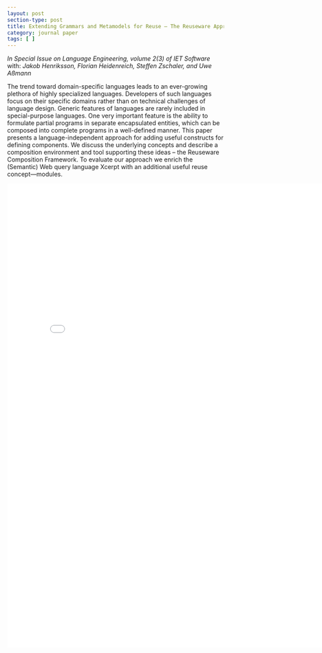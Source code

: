 ```yaml
---
layout: post
section-type: post
title: Extending Grammars and Metamodels for Reuse – The Reuseware Approach
category: journal paper
tags: [ ]
---
```

_In Special Issue on Language Engineering, volume 2(3) of IET Software_
<br/>with: _Jakob Henriksson, Florian Heidenreich, Steffen Zschaler, and Uwe Aßmann_

The trend toward domain-specific languages leads to an ever-growing plethora
of highly specialized languages. Developers of such languages focus on their specific
domains rather than on technical challenges of language design. Generic
features of languages are rarely included in special-purpose languages. One very
important feature is the ability to formulate partial programs in separate encapsulated
entities, which can be composed into complete programs in a well-defined
manner. This paper presents a language-independent approach for adding useful
constructs for defining components. We discuss the underlying concepts and describe
a composition environment and tool supporting these ideas – the Reuseware
Composition Framework. To evaluate our approach we enrich the (Semantic) Web
query language Xcerpt with an additional useful reuse concept—modules.

<embed src="/publications/2008_IET_Reuseware.pdf" width="800" height="1080" type='application/pdf'/>
